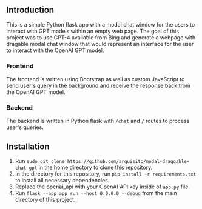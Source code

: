 ## Introduction

This is a simple Python flask app with a modal chat window for the users to interact with GPT models within an empty web page. The goal of this project was to use GPT-4 available from Bing and generate a webpage with dragable modal chat window that would represent an interface for the user to interact with the OpenAI GPT model.

### Frontend

The frontend is written using Bootstrap as well as custom JavaScript to send user's query in the background and receive the response back from the OpenAI GPT model.

### Backend

The backend is written in Python flask with `/chat` and `/` routes to process user's queries.

## Installation

1. Run `sudo git clone https://github.com/arquisito/modal-draggable-chat-gpt` in the home directory to clone this repository.
2. In the directory for this repository, run `pip install -r requirements.txt` to install all necessary dependencies.
3. Replace the openai_api with your OpenAI API key inside of `app.py` file.
4. Run `flask --app app run --host 0.0.0.0 --debug` from the main directory of this project.
